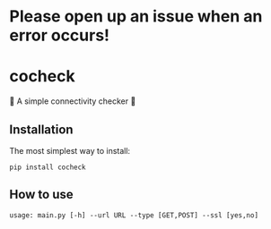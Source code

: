 # Please open up an issue when an error occurs!
# cocheck
🌟 A simple connectivity checker 🔌
## Installation
The most simplest way to install:
```
pip install cocheck
```
## How to use
```
usage: main.py [-h] --url URL --type [GET,POST] --ssl [yes,no]
```
